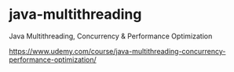# java-multithreading
Java Multithreading, Concurrency &amp; Performance Optimization

https://www.udemy.com/course/java-multithreading-concurrency-performance-optimization/
